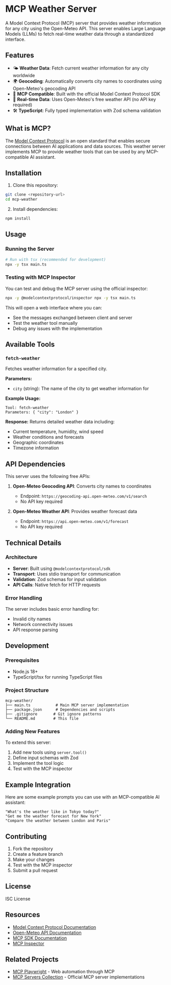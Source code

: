 # MCP Weather Server

A Model Context Protocol (MCP) server that provides weather information for any city using the Open-Meteo API. This server enables Large Language Models (LLMs) to fetch real-time weather data through a standardized interface.

## Features

- 🌤️ **Weather Data**: Fetch current weather information for any city worldwide
- 🌍 **Geocoding**: Automatically converts city names to coordinates using Open-Meteo's geocoding API
- 🔧 **MCP Compatible**: Built with the official Model Context Protocol SDK
- 📡 **Real-time Data**: Uses Open-Meteo's free weather API (no API key required)
- 🛠️ **TypeScript**: Fully typed implementation with Zod schema validation

## What is MCP?

The [Model Context Protocol](https://modelcontextprotocol.io/) is an open standard that enables secure connections between AI applications and data sources. This weather server implements MCP to provide weather tools that can be used by any MCP-compatible AI assistant.

## Installation

1. Clone this repository:
```bash
git clone <repository-url>
cd mcp-weather
```

2. Install dependencies:
```bash
npm install
```

## Usage

### Running the Server

```bash
# Run with tsx (recommended for development)
npx -y tsx main.ts
```

### Testing with MCP Inspector

You can test and debug the MCP server using the official inspector:

```bash
npx -y @modelcontextprotocol/inspector npx -y tsx main.ts
```

This will open a web interface where you can:
- See the messages exchanged between client and server
- Test the weather tool manually
- Debug any issues with the implementation

## Available Tools

### `fetch-weather`

Fetches weather information for a specified city.

**Parameters:**
- `city` (string): The name of the city to get weather information for

**Example Usage:**
```
Tool: fetch-weather
Parameters: { "city": "London" }
```

**Response:**
Returns detailed weather data including:
- Current temperature, humidity, wind speed
- Weather conditions and forecasts
- Geographic coordinates
- Timezone information

## API Dependencies

This server uses the following free APIs:

1. **Open-Meteo Geocoding API**: Converts city names to coordinates
   - Endpoint: `https://geocoding-api.open-meteo.com/v1/search`
   - No API key required

2. **Open-Meteo Weather API**: Provides weather forecast data
   - Endpoint: `https://api.open-meteo.com/v1/forecast`
   - No API key required

## Technical Details

### Architecture

- **Server**: Built using `@modelcontextprotocol/sdk`
- **Transport**: Uses stdio transport for communication
- **Validation**: Zod schemas for input validation
- **API Calls**: Native fetch for HTTP requests

### Error Handling

The server includes basic error handling for:
- Invalid city names
- Network connectivity issues
- API response parsing

## Development

### Prerequisites

- Node.js 18+ 
- TypeScript/tsx for running TypeScript files

### Project Structure

```
mcp-weather/
├── main.ts           # Main MCP server implementation
├── package.json      # Dependencies and scripts
├── .gitignore       # Git ignore patterns
└── README.md        # This file
```

### Adding New Features

To extend this server:

1. Add new tools using `server.tool()`
2. Define input schemas with Zod
3. Implement the tool logic
4. Test with the MCP inspector

## Example Integration

Here are some example prompts you can use with an MCP-compatible AI assistant:

```
"What's the weather like in Tokyo today?"
"Get me the weather forecast for New York"
"Compare the weather between London and Paris"
```

## Contributing

1. Fork the repository
2. Create a feature branch
3. Make your changes
4. Test with the MCP inspector
5. Submit a pull request

## License

ISC License

## Resources

- [Model Context Protocol Documentation](https://modelcontextprotocol.io/)
- [Open-Meteo API Documentation](https://open-meteo.com/en/docs)
- [MCP SDK Documentation](https://github.com/modelcontextprotocol/typescript-sdk)
- [MCP Inspector](https://modelcontextprotocol.io/legacy/tools/inspector)

## Related Projects

- [MCP Playwright](https://github.com/microsoft/playwright-mcp) - Web automation through MCP
- [MCP Servers Collection](https://github.com/modelcontextprotocol/servers) - Official MCP server implementations

